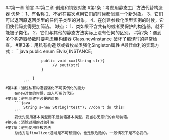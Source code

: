 ##第一章 前言
##第二章 创建和销毁对象
	#第1条：考虑用静态工厂方法代替构造器
		优势：
			1、有名称
			2、不必在每次点用它们的时候都创建一个新对象。
			3、它们可以返回原返回类型的任何子类型的对象。
			4、在创建参数化类型实例的时候，它们使代码变得更加简洁。
		缺点：
			1、类如果不含共有的或者受保护的构造器，就不能被子类化。
			2、它们与其他的静态方法实际上没有任何的区别。
	#第2条：遇到多个构造器参数时要考虑用构建器
		Class.newInstance 破坏了编译时的异常检查。
	#第3条：用私有构造器或者枚举类强化Singleton属性
		#最佳单利的实现方式：
			```java
				public enum Elvis{
					INSTANCE;

					public void xxx(String str){
						 // sout(str)
					}

				}
			```
	#第4条：通过私有构造器强化不可实例化的能力
		在new对象的时候，加入可用的代码
	#第5条：避免创建不必要的对象
		```java	
			String s=new String("test"); //don't do this!
		```
		要优先使用基本类型而不是装箱基本类型，要当心无意识的自动装箱。
	#第6条：消除过期的对象引用
	#第7条：避免使用终极方法
		总结方法finalizer通常是不可预测的，也是很危险的，一般情况下是不必要的。
